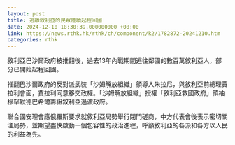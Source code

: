 ```yaml
---
layout: post
title: 逃離敘利亞的民眾陸續起程回國
date: 2024-12-10 18:30:39.000000000 +08:00
link: https://news.rthk.hk/rthk/ch/component/k2/1782872-20241210.htm
categories: rthk
---
```


敘利亞巴沙爾政府被推翻後，過去13年內戰期間逃往鄰國的數百萬敘利亞人，部分已開始起程回國。

推翻巴沙爾政府的反對派武裝「沙姆解放組織」領導人朱拉尼，與敘利亞前總理賈拉利會面，賈拉利同意移交政權。「沙姆解放組織」授權「敘利亞救國政府」領袖穆罕默德巴希爾籌組敘利亞過渡政府。

聯合國安理會應俄羅斯要求就敘利亞局勢舉行閉門磋商，中方代表會後表示密切關注局勢，並期望盡快啟動一個包容性的政治進程，呼籲敘利亞的各派和各方以人民的利益為先。
